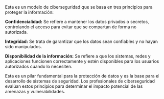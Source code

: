 Esta es un modelo de ciberseguridad que se basa en tres principios para proteger la información: 

**Confidencialidad:** Se refiere a mantener los datos privados o secretos, controlando el acceso para evitar que se compartan de forma no autorizada. 

**Integridad:** Se trata de garantizar que los datos sean confiables y no hayan sido manipulados. 

**Disponibilidad de la información:** Se refiere a que los sistemas, redes y aplicaciones funcionen correctamente y estén disponibles para los usuarios autorizados cuando lo necesiten. 

Esta es un pilar fundamental para la protección de datos y es la base para el desarrollo de sistemas de seguridad. Los profesionales de ciberseguridad evalúan estos principios para determinar el impacto potencial de las amenazas y vulnerabilidades. 